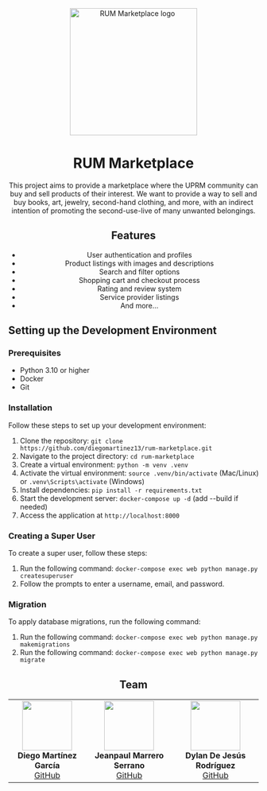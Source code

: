 <div align="center">
   <img src="https://github.com/user-attachments/assets/f70f6ea2-80e5-4211-94e4-1a23b4a09857" alt="RUM Marketplace logo" style="width:256px; height:256px"> 
</div>

<h1 align="center">RUM Marketplace</h1>
<div align="center">
  <p>This project aims to provide a marketplace where the UPRM community can buy and sell products of their interest. We want to provide a way to sell and buy books, art, jewelry, second-hand clothing, and more, with an indirect intention of promoting the second-use-live of many unwanted belongings. </p>
</div>

<div align="center">
  <h2>Features</h2>
  <ul>
    <li>User authentication and profiles</li>
    <li>Product listings with images and descriptions</li>
    <li>Search and filter options</li>
    <li>Shopping cart and checkout process</li>
    <li>Rating and review system</li>
    <li>Service provider listings</li>
    <li>And more...</li>
  </ul>
</div>

<div>
  <h2>Setting up the Development Environment</h2>
  <h3>Prerequisites</h3>
  <ul>
    <li>Python 3.10 or higher</li>
    <li>Docker</li>
    <li>Git</li>
  </ul>
  <h3>Installation</h3>
  <p>Follow these steps to set up your development environment:</p>
  <ol>
    <li>Clone the repository: <code>git clone https://github.com/diegomartinez13/rum-marketplace.git</code></li>
    <li>Navigate to the project directory: <code>cd rum-marketplace</code></li>
    <li>Create a virtual environment: <code>python -m venv .venv</code></li>
    <li>Activate the virtual environment: <code>source .venv/bin/activate</code> (Mac/Linux) or <code>.venv\Scripts\activate</code> (Windows)</li>
    <li>Install dependencies: <code>pip install -r requirements.txt</code></li>
    <li>Start the development server: <code>docker-compose up -d</code> (add --build if needed)</li>
    <li>Access the application at <code>http://localhost:8000</code></li>
  </ol>
  <h3>Creating a Super User</h3>
  <p>To create a super user, follow these steps:</p>
  <ol>
    <li>Run the following command: <code>docker-compose exec web python manage.py createsuperuser</code></li>
    <li>Follow the prompts to enter a username, email, and password.</li>
  </ol>
  <h3>Migration</h3>
  <p>To apply database migrations, run the following command:</p>
  <ol>
    <li>Run the following command: <code>docker-compose exec web python manage.py makemigrations</code></li>
    <li>Run the following command: <code>docker-compose exec web python manage.py migrate</code></li>
  </ol>
</div>

<div align="center">
  <h2>Team</h2>
  <table align="center">
    <tr>
      <td align="center">
        <img src="https://github.com/diegomartinez13.png" width="100px" alt=""/><br />
        <b>Diego Martínez García</b><br />
        <a href="https://github.com/diegomartinez13">GitHub</a>
      </td>
      <td align="center">
        <img src="https://github.com/rexxsaur.png" width="100px" alt=""/><br />
        <b>Jeanpaul Marrero Serrano</b><br />
        <a href="https://github.com/rexxsaur">GitHub</a>
      </td>
      <td align="center">
        <img src="https://github.com/dylanDeJesus21.png" width="100px" alt=""/><br />
        <b>Dylan De Jesús Rodríguez</b><br />
        <a href="https://github.com/dylanDeJesus21">GitHub</a>
      </td>
    </tr>
  </table>
</div>


